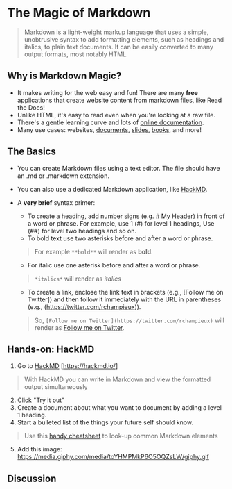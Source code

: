 # The Magic of Markdown

> Markdown is a light-weight markup language that uses a simple, unobtrusive syntax to add formatting elements, such as headings and italics, to plain text documents.  It can be easily converted to many output formats, most notably HTML.  

## Why is Markdown Magic?
- It makes writing for the web easy and fun!  There are many **free** applications that create website content from markdown files, like Read the Docs!
- Unlike HTML, it's easy to read even when you're looking at a raw file.
- There's a gentle learning curve and lots of [online documentation](https://github.com/adam-p/markdown-here/wiki/Markdown-Cheatsheet).
- Many use cases:  websites, [documents](https://ulysses.app/), [slides](https://github.com/gnab/remark), [books](https://leanpub.com), and more!

## The Basics
- You can create Markdown files using a text editor.  The file should have an .md or .markdown extension.
- You can also use a dedicated Markdown application, like [HackMD](https://hackmd.io/).

- A **very brief** syntax primer:
  - To create a heading, add number signs (e.g. # My Header) in front of a word or phrase.  For example, use 1 (#) for level 1 headings, Use (##) for level two headings and so on.
  - To bold text use two asterisks before and after a word or phrase.  

  > For example `**bold**` will render as **bold**.

  - For italic use one asterisk before and after a word or phrase.

  > `*italics*` will render as *italics*

  - To create a link, enclose the link text in brackets (e.g., [Follow me on Twitter]) and then follow it immediately with the URL in parentheses (e.g., (https://twitter.com/rchampieux)).  
  
  > So, `[Follow me on Twitter](https://twitter.com/rchampieux)` will render as [Follow me on Twitter](https://twitter.com/rchampieux).

## Hands-on: HackMD
1. Go to [HackMD](https://hackmd.io/)
[https://hackmd.io/]
> With HackMD you can write in Markdown and view the formatted output simultaneously
2. Click "Try it out"
3. Create a document about what you want to document by adding a level 1 heading.
4. Start a bulleted list of the things your future self should know.
> Use this [handy cheatsheet](https://github.com/adam-p/markdown-here/wiki/Markdown-Cheatsheet#blockquotes) to look-up common Markdown elements
5. Add this image: https://media.giphy.com/media/toYHMPMkP6O5OQZsLW/giphy.gif

## Discussion

